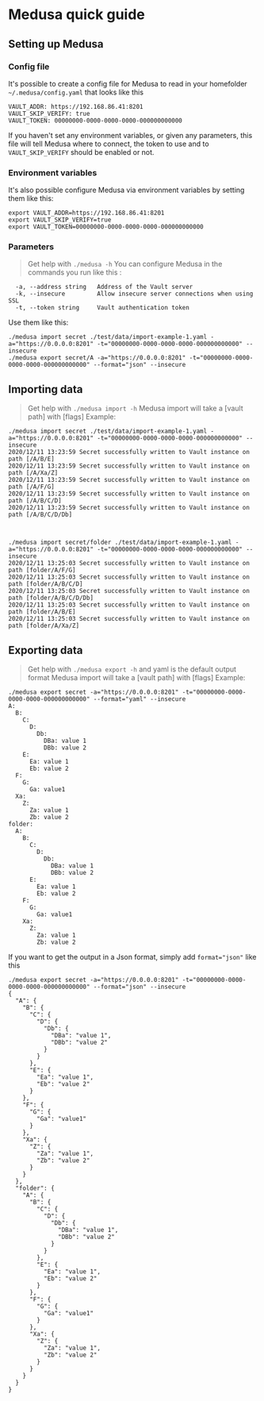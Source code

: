 # Medusa quick guide

## Setting up Medusa
### Config file
It's possible to create a config file for Medusa to read in your homefolder `~/.medusa/config.yaml` that looks like this
```
VAULT_ADDR: https://192.168.86.41:8201
VAULT_SKIP_VERIFY: true
VAULT_TOKEN: 00000000-0000-0000-0000-000000000000
```
If you haven't set any environment variables, or given any parameters, this file will tell Medusa where to connect, the token to use and to `VAULT_SKIP_VERIFY` should be enabled or not.

### Environment variables
It's also possible configure Medusa via environment variables by setting them like this:
```
export VAULT_ADDR=https://192.168.86.41:8201
export VAULT_SKIP_VERIFY=true
export VAULT_TOKEN=00000000-0000-0000-0000-000000000000
```

### Parameters
> Get help with `./medusa -h`
You can configure Medusa in the commands you run like this :
```
  -a, --address string   Address of the Vault server
  -k, --insecure         Allow insecure server connections when using SSL
  -t, --token string     Vault authentication token
```

Use them like this:
```
./medusa import secret ./test/data/import-example-1.yaml -a="https://0.0.0.0:8201" -t="00000000-0000-0000-0000-000000000000" --insecure
./medusa export secret/A -a="https://0.0.0.0:8201" -t="00000000-0000-0000-0000-000000000000" --format="json" --insecure
```

## Importing data
> Get help with `./medusa import -h`
Medusa import will take a [vault path] with [flags]
Example:
```
./medusa import secret ./test/data/import-example-1.yaml -a="https://0.0.0.0:8201" -t="00000000-0000-0000-0000-000000000000" --insecure
2020/12/11 13:23:59 Secret successfully written to Vault instance on path [/A/B/E]
2020/12/11 13:23:59 Secret successfully written to Vault instance on path [/A/Xa/Z]
2020/12/11 13:23:59 Secret successfully written to Vault instance on path [/A/F/G]
2020/12/11 13:23:59 Secret successfully written to Vault instance on path [/A/B/C/D]
2020/12/11 13:23:59 Secret successfully written to Vault instance on path [/A/B/C/D/Db]



./medusa import secret/folder ./test/data/import-example-1.yaml -a="https://0.0.0.0:8201" -t="00000000-0000-0000-0000-000000000000" --insecure
2020/12/11 13:25:03 Secret successfully written to Vault instance on path [folder/A/F/G]
2020/12/11 13:25:03 Secret successfully written to Vault instance on path [folder/A/B/C/D]
2020/12/11 13:25:03 Secret successfully written to Vault instance on path [folder/A/B/C/D/Db]
2020/12/11 13:25:03 Secret successfully written to Vault instance on path [folder/A/B/E]
2020/12/11 13:25:03 Secret successfully written to Vault instance on path [folder/A/Xa/Z]

```

## Exporting data
> Get help with `./medusa export -h` and yaml is the default output format
Medusa import will take a [vault path] with [flags]
Example:

```
./medusa export secret -a="https://0.0.0.0:8201" -t="00000000-0000-0000-0000-000000000000" --format="yaml" --insecure
A:
  B:
    C:
      D:
        Db:
          DBa: value 1
          DBb: value 2
    E:
      Ea: value 1
      Eb: value 2
  F:
    G:
      Ga: value1
  Xa:
    Z:
      Za: value 1
      Zb: value 2
folder:
  A:
    B:
      C:
        D:
          Db:
            DBa: value 1
            DBb: value 2
      E:
        Ea: value 1
        Eb: value 2
    F:
      G:
        Ga: value1
    Xa:
      Z:
        Za: value 1
        Zb: value 2
```

If you want to get the output in a Json format, simply add `format="json"` like this
```
./medusa export secret -a="https://0.0.0.0:8201" -t="00000000-0000-0000-0000-000000000000" --format="json" --insecure
{
  "A": {
    "B": {
      "C": {
        "D": {
          "Db": {
            "DBa": "value 1",
            "DBb": "value 2"
          }
        }
      },
      "E": {
        "Ea": "value 1",
        "Eb": "value 2"
      }
    },
    "F": {
      "G": {
        "Ga": "value1"
      }
    },
    "Xa": {
      "Z": {
        "Za": "value 1",
        "Zb": "value 2"
      }
    }
  },
  "folder": {
    "A": {
      "B": {
        "C": {
          "D": {
            "Db": {
              "DBa": "value 1",
              "DBb": "value 2"
            }
          }
        },
        "E": {
          "Ea": "value 1",
          "Eb": "value 2"
        }
      },
      "F": {
        "G": {
          "Ga": "value1"
        }
      },
      "Xa": {
        "Z": {
          "Za": "value 1",
          "Zb": "value 2"
        }
      }
    }
  }
}
```

